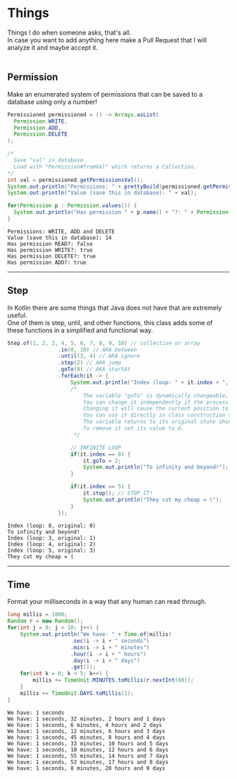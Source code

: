 # Things
Things I do when someone asks, that's all.\
In case you want to add anything here make a Pull Request that I will analyze it and maybe accept it.<br/>
<br/>

## Permission
Make an enumerated system of permissions that can be saved to a database using only a number!
```java
Permissioned permissioned = () -> Arrays.asList(
  Permission.WRITE,
  Permission.ADD,
  Permission.DELETE
);

/*  
  Save "val" in database.
  Load with "Permission#fromVal" which returns a Collection.
*/
int val = permissioned.getPermissionsVal();
System.out.println("Permissions: " + prettyBuild(permissioned.getPermissions().toArray(new Permission[0]), Enum::name, ",", "and"));
System.out.println("Value (save this in database): " + val);

for(Permission p : Permission.values()) {
  System.out.println("Has permission " + p.name() + "?: " + Permission.hasVal(p.id, val));
}
```
```
Permissions: WRITE, ADD and DELETE
Value (save this in database): 14
Has permission READ?: false
Has permission WRITE?: true
Has permission DELETE?: true
Has permission ADD?: true
```

***
## Step
In Kotlin there are some things that Java does not have that are extremely useful.\
One of them is step, until, and other functions, this class adds some of these functions in a simplified and functional way.<br/>
```java
Step.of(1, 2, 3, 4, 5, 6, 7, 8, 9, 10) // collection or array
                .in(0, 10) // AKA between
                .until(3, 4) // AKA ignore
                .step(2) // AKA jump
                .goTo(8) // AKA startAt
                .forEach(it -> {
                    System.out.println("Index (loop: " + it.index + ", original: " + it.originalIndex + ")");
                    /*
                        The variable "goTo" is dynamically changeable, while the other class variables are not.
                        You can change it independently if the process is running.
                        Changing it will cause the current position to change to the position defined in this variable.
                        You can use it directly in class construction to start in a specific position.
                        The variable returns to its original state shortly after it is used.
                        To remove it set its value to 0.
                     */

                    // INFINITE LOOP
                    if(it.index == 8) {
                        it.goTo = 2;
                        System.out.println("To infinity and beyond!");
                    }

                    if(it.index == 5) {
                        it.stop(); // STOP IT!
                        System.out.println("They cut my cheap = (");
                    }
                });
```
```
Index (loop: 8, original: 0)
To infinity and beyond!
Index (loop: 3, original: 1)
Index (loop: 4, original: 2)
Index (loop: 5, original: 3)
They cut my cheap = (
```
***

## Time
Format your milliseconds in a way that any human can read through.<br/>
```java
long millis = 1000;
Random r = new Random();
for(int j = 0; j < 10; j++) {
    System.out.println("We have: " + Time.of(millis)
                    .sec(i -> i + " seconds")
                    .min(i -> i + " minutes")
                    .hour(i -> i + " hours")
                    .day(i -> i + " days")
                    .get());
    for(int k = 0; k < 5; k++) {
        millis += TimeUnit.MINUTES.toMillis(r.nextInt(60));
    }
    millis += TimeUnit.DAYS.toMillis(1);
}
```
```
We have: 1 seconds 
We have: 1 seconds, 32 minutes, 2 hours and 1 days
We have: 1 seconds, 6 minutes, 4 hours and 2 days
We have: 1 seconds, 12 minutes, 6 hours and 3 days
We have: 1 seconds, 45 minutes, 8 hours and 4 days
We have: 1 seconds, 33 minutes, 10 hours and 5 days
We have: 1 seconds, 10 minutes, 12 hours and 6 days
We have: 1 seconds, 55 minutes, 14 hours and 7 days
We have: 1 seconds, 53 minutes, 17 hours and 8 days
We have: 1 seconds, 8 minutes, 20 hours and 9 days
```
